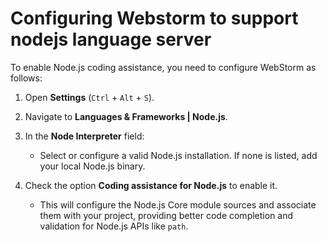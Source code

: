 # Configuring Webstorm to support nodejs language server
To enable Node.js coding assistance, you need to configure WebStorm as follows:
1. Open **Settings** (`Ctrl` + `Alt` + `S`).
2. Navigate to **Languages & Frameworks | Node.js**.
3. In the **Node Interpreter** field:
    - Select or configure a valid Node.js installation. If none is listed, add your local Node.js binary.

4. Check the option **Coding assistance for Node.js** to enable it.
    - This will configure the Node.js Core module sources and associate them with your project, providing better code completion and validation for Node.js APIs like `path`.


